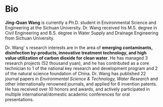 # Bio

**Jing-Quan Wang** is currently a Ph.D. student in Environmental Science and Engineering at the Sichuan University. Dr. Wang received his M.S. degree in Civil Engineering and B.S. degree in Water Supply and Drainage Engineering from Sichuan University.



Dr. Wang' s research interests are in the area of **emerging contaminants, disinfection by-products, innovative treatment technology, and high value utilization of carbon dioxide for clean water**. He has managed 3 research projects (52 thousand yuan), and he has contributed as a core technician to 1 of the national key research and development program and 2 of the natural science foundation of China. Dr. Wang has published 22 journal papers in *Environmental Science & Technology, Water Research* and other internationally renowned journals, and applied for 6 invention patents. He has received over 10 honors and awards, and actively participated in multiple international/domestic academic conferences for oral presentations.
